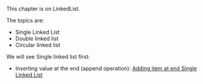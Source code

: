 This chapter is on LinkedList.


The topics are:
* Single Linked List
* Double linked list
* Circular linked list

We will see Single linked list first:

* Inserting value at the end (append operation): [Adding item at end Single Linked List](Chapter4/appendItematEnd_SingleLinkedList.py)

